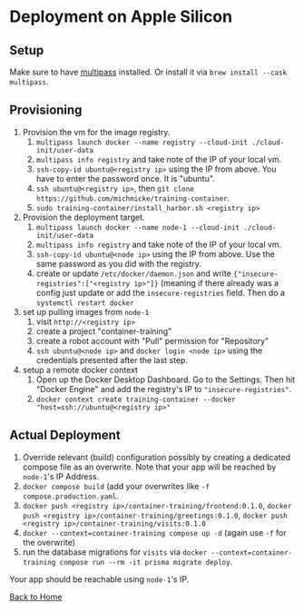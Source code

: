 # Deployment on Apple Silicon

## Setup

Make sure to have [multipass](https://multipass.run/) installed. Or install it
via `brew install --cask multipass`.

## Provisioning

1. Provision the vm for the image registry.
   1. `multipass launch docker --name registry --cloud-init ./cloud-init/user-data`
   2. `multipass info registry` and take note of the IP of your local vm.
   3. `ssh-copy-id ubuntu@<registry ip>` using the IP from above. You have to
      enter the password once. It is "ubuntu".
   4. `ssh ubuntu@<registry ip>`, then
      `git clone https://github.com/michmicke/training-container`.
   5. `sudo training-container/install_harbor.sh <registry ip>`
2. Provision the deployment target.
   1. `multipass launch docker --name node-1 --cloud-init ./cloud-init/user-data`
   2. `multipass info registry` and take note of the IP of your local vm.
   3. `ssh-copy-id ubuntu@<node ip>` using the IP from above. Use the same
      password as you did with the registry.
   4. create or update `/etc/docker/daemon.json` and write
      `{"insecure-registries":["<registry ip>"]}` (meaning if there already was
      a config just update or add the `insecure-registries` field. Then do a
      `systemctl restart docker`
3. set up pulling images from `node-1`
   1. visit `http://<registry ip>`
   2. create a project "container-training"
   3. create a robot account with "Pull" permission for "Repository"
   4. `ssh ubuntu@<node ip>` and `docker login <node ip>` using the credentials
      presented after the last step.
4. setup a remote docker context
   1. Open up the Docker Desktop Dashboard. Go to the Settings. Then hit
      "Docker Engine" and add the registry's IP to `"insecure-registries"`.
   2. `docker context create training-container --docker "host=ssh://ubuntu@<registry ip>"`

## Actual Deployment

1. Override relevant (build) configuration possibly by creating a dedicated
   compose file as an overwrite. Note that your app will be reached by
   `node-1`'s IP Address.
2. `docker compose build` (add your overwrites like `-f compose.production.yaml`.
3. `docker push <registry ip>/container-training/frontend:0.1.0`,
   `docker push <registry ip>/container-training/greetings:0.1.0`,
   `docker push <registry ip>/container-training/visits:0.1.0`
4. `docker --context=container-training compose up -d` (again use `-f` for the overwrite)
5. run the database migrations for `visits` via
   `docker --context=container-training compose run --rm -it prisma migrate deploy`.

Your app should be reachable using `node-1`'s IP.

[Back to Home](../README.md)
